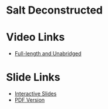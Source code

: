# Salt Deconstructed

# Video Links

  * [Full-length and Unabridged](https://vimeo.com/289106306/7fd5601ce6)

# Slide Links

  * [Interactive Slides](http://salt-decon.carson-anderson.com/out/00-Intro.sozi.html)
  * [PDF Version]()
